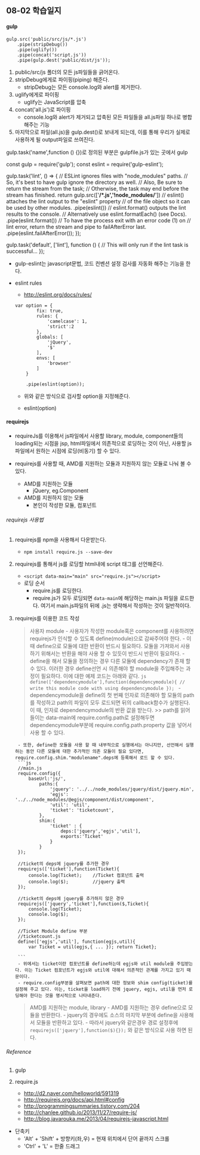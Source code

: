 ## 08-02 학습일지

#### gulp

```
gulp.src('public/src/js/*.js')
	.pipe(stripDebug())
	.pipe(uglify())
	.pipe(concat('script.js'))
	.pipe(gulp.dest('public/dist/js'));
```

1. public/src/js 폴더의 모든 js파일들을 긁어온다.
2. stripDebug에게로 파이핑(piping) 해준다.
	- stripDebug는 모든 console.log와 alert를 제거한다.
3. uglify에게로 파이핑
	- uglify는 JavaScript를 압축
4. concat('all.js')로 파이핑
	- console.log와 alert가 제거되고 압축된 모든 파일들을 all.js파일 하나로 병합해주는 기능
5. 마지막으로 파일(all.js)을 gulp.dest()로 보내게 되는데, 이를 통해 우리가 실제로 사용하게 될 output파일로 쓰여진다.

gulp.task('name',function () {})로 정의된 부분은 gulpfile.js가 있는 곳에서 gulp


const gulp = require('gulp');
const eslint = require('gulp-eslint');
 
gulp.task('lint', () => {
    // ESLint ignores files with "node_modules" paths. 
    // So, it's best to have gulp ignore the directory as well. 
    // Also, Be sure to return the stream from the task; 
    // Otherwise, the task may end before the stream has finished. 
    return gulp.src(['**/*.js','!node_modules/**'])
        // eslint() attaches the lint output to the "eslint" property 
        // of the file object so it can be used by other modules. 
        .pipe(eslint())
        // eslint.format() outputs the lint results to the console. 
        // Alternatively use eslint.formatEach() (see Docs). 
        .pipe(eslint.format())
        // To have the process exit with an error code (1) on 
        // lint error, return the stream and pipe to failAfterError last. 
        .pipe(eslint.failAfterError());
});
 
gulp.task('default', ['lint'], function () {
    // This will only run if the lint task is successful... 
});

- gulp-eslint는 javascript문법, 코드 컨벤션 설정 검사를 자동화 해주는 기능을 한다.

- eslint rules
	- http://eslint.org/docs/rules/
	```
	var option = {
			fix: true,
			rules: {
				'camelcase': 1,
				'strict':2
			},
			globals: [
				'jQuery',
				'$'
			],
			envs: [
				'browser'
			]
		}

		.pipe(eslint(option));
	```
	- 위와 같은 방식으로 검사할 option을 지정해준다.

	- eslint(option)


#### requirejs

- requireJs를 이용해서 js파일에서 사용할 library, module, component들의 loading되는 시점을 jsp, html파일에서 의존적으로 로딩하는 것이 아닌, 사용할 js파일에서 원하는 시점에 로딩(비동기) 할 수 있다.

- requirejs를 사용할 때, AMD를 지원하는 모듈과 지원하지 않는 모듈로 나눠 볼 수 있다.
	- AMD를 지원하는 모듈
		- jQuery, eg.Component
	- AMD를 지원하지 않는 모듈
		- 본인이 작성한 모듈, 컴포넌트

###### requirejs 사용법

1. requirejs를 npm을 사용해서 다운받는다.
	- `npm install require.js --save-dev`

2. requirejs를 통해서 js를 로딩할 html내에 script 태그를 선언해준다.
	- `<script data-main="main" src="require.js"></script>`
	- 로딩 순서
		- require.js를 로딩한다.
		- require.js가 모두 로딩되면 `data-main`에 해당하는 main.js 파일을 로드한다. 여기서 main.js파일의 뒤에 .js는 생략해서 작성하는 것이 일반적이다.

3. requirejs를 이용한 코드 작성
	> 사용자 module
		- 사용자가 작성한 module혹은 component를 사용하려면 requirejs가 인식할 수 있도록 define(module)으로 감싸주어야 한다.
		- 이때 define으로 모듈에 대한 반환이 반드시 필요하다. 모듈을 가져와서 사용하기 위해서는 반환을 해야 사용 할 수 있듯이 반드시 반환이 필요하다.
		- define을 해서 모듈을 정의하는 경우 다른 모듈에 dependency가 존재 할 수 있다. 이러한 경우 define선언 시 의존해야 할 module을 주입해주는 과정이 필요하다. 이에 대한 예제 코드는 아래와 같다.
		```js
		define(['dependencymodule'],function(dependencymodule){
			// write this module code with using dependencymodule
		});
		```
		- dependencymodule을 define의 첫 번째 인자로 의존해야 할 모듈의 path를 작성하고 path의 파일이 모두 로드되면 뒤의 callback함수가 실행된다. 이 때, 인자로 dependencymodule의 반환 값을 받는다.
		>> path를 읽어들이는 data-main에 require.config.path로 설정해두면 dependencymodule부분에 require.config.path.property 값을 넣어서 사용 할 수 있다.

		- 또한, define한 모듈을 사용 할 때 내부적으로 실행에서는 아니지만, 선언해서 실행하는 동안 다른 모듈에 대한 추가적인 의존 모듈이 필요 있다면, require.config.shim."modulename".deps에 등록해서 로드 할 수 있다.
		```js
		//main.js
		require.config({
			baseUrl:'js/',
				paths:{
			        'jquery': '../../node_modules/jquery/dist/jquery.min',
			        'egjs': '../../node_modules/@egjs/component/dist/component',
					'util': 'util',
			        'ticket': 'ticketcount',
				},
				shim:{
					'ticket' : {
						deps:['jquery','egjs','util'],
						exports:'Ticket'
					}
				}
		});

		//ticket의 deps에 jquery를 추가한 경우
		requirejs(['ticket'],function(Ticket){
			console.log(Ticket);	//Ticket 컴포넌트 출력
			console.log($);			//jquery 출력
		});

		//ticket의 deps에 jquery를 추가하지 않은 경우
		requirejs(['jquery','ticket'],function($,Ticket){
			console.log(Ticket);
			console.log($);
		});

		//Ticket Module define 부분
		//ticketcount.js
		define(['egjs','util'], function(egjs,util){
			var Ticket = util(egjs,{ ... }); return Ticket};

		```
		- 위에서는 ticket이란 컴포넌트를 define하는데 egjs와 util module을 주입받는다. 이는 Ticket 컴포넌트가 egjs와 util에 대해서 의존적인 관계를 가지고 있기 때문이다.
		- require.config부분을 살펴보면 path에 대한 정보와 shim config(ticket)를 설정해 주고 있다. 이는, ticket을 load하기 전에 jquery, egjs, util을 먼저 로딩해야 한다는 것을 명시적으로 나타내준다.
	> AMD를 지원하는 module, library
		- AMD를 지원하는 경우 define으로 모듈을 반환한다.
		- jquery의 경우에도 소스의 마지막 부분에 define을 사용해서 모듈을 반환하고 있다.
		- 따라서 jquery와 같은경우 경로 설정후에 `requirejs(['jquery'],function($){});` 와 같은 방식으로 사용 하면 된다.

###### Reference
1. gulp

2. require.js
	- http://d2.naver.com/helloworld/591319
	- http://requirejs.org/docs/api.html#config
	- http://programmingsummaries.tistory.com/204
	- http://chanlee.github.io/2013/11/27/require-js/
	- http://blog.javarouka.me/2013/04/requirejs-javascript.html

* 단축키
	- 'Alt' + 'Shift' + 방향키(좌,우) = 현재 위치에서 단어 끝까지 스크롤
	- 'Ctrl' + 'L' = 한줄 드래그